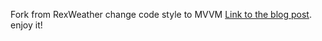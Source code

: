 Fork from RexWeather change code style to MVVM
[Link to the blog post](http://www.node.mu/2014/07/02/using-retrofit-and-rxjava-to-interact-with-web-services-on-android/).
enjoy it!


